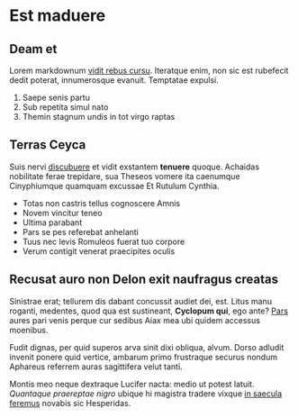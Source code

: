 # Est maduere

## Deam et

Lorem markdownum [vidit rebus cursu](http://axe.org/monscecidit.aspx). Iteratque
enim, non sic est rubefecit dedit poterat, innumerosque evanuit. Temptatae
expulsi.

1. Saepe senis partu
2. Sub repetita simul nato
3. Themin stagnum undis in tot virgo raptas

## Terras Ceyca

Suis nervi [discubuere](http://sonant.io/nisiinvocat) et vidit exstantem
**tenuere** quoque. Achaidas nobilitate ferae trepidare, sua Theseos vomere ita
caenumque Cinyphiumque quamquam excussae Et Rutulum Cynthia.

- Totas non castris tellus cognoscere Amnis
- Novem vincitur teneo
- Ultima parabant
- Pars se pes referebat anhelanti
- Tuus nec levis Romuleos fuerat tuo corpore
- Verum contigit venerat praecipites oculis

## Recusat auro non Delon exit naufragus creatas

Sinistrae erat; tellurem dis dabant concussit audiet dei, est. Litus manu
roganti, medentes, quod qua est sustineant, **Cyclopum qui**, ego ante?
[Pars](http://causa.org/hunc-prementem) aures pari venis perque cur sedibus Aiax
mea ubi quidem accessus moenibus.

Fudit dignas, per quid superos arva sinit dixi obliqua, alvum. Dorso adludit
invenit ponere quid vertice, ambarum primo frustraque securus nondum Aphareus
referrem auras sagittifera velut tanti.

Montis meo neque dextraque Lucifer nacta: medio ut potest latuit. *Quantaque
praereptae nigro* ubique hi magistra tradere vixque [in saecula
feremus](http://in.net/virum) novabis sic Hesperidas.
